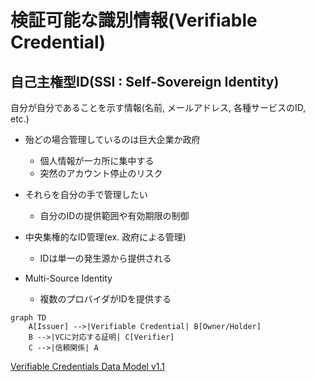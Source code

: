 # 検証可能な識別情報(Verifiable Credential)

## 自己主権型ID(SSI : Self-Sovereign Identity)

自分が自分であることを示す情報(名前, メールアドレス, 各種サービスのID, etc.)
- 殆どの場合管理しているのは巨大企業か政府
  - 個人情報が一カ所に集中する
  - 突然のアカウント停止のリスク
- それらを自分の手で管理したい
  - 自分のIDの提供範囲や有効期限の制御

- 中央集権的なID管理(ex. 政府による管理)
  - IDは単一の発生源から提供される
- Multi-Source Identity
  - 複数のプロバイダがIDを提供する

```mermaid
graph TD
    A[Issuer] -->|Verifiable Credential| B[Owner/Holder]
    B -->|VCに対応する証明| C[Verifier]
    C -->|信頼関係| A
```

[Verifiable Credentials Data Model v1.1](https://www.w3.org/TR/vc-data-model/)
